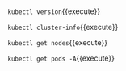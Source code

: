 <br>

`kubectl version`{{execute}}

`kubectl cluster-info`{{execute}}

`kubectl get nodes`{{execute}}

`kubectl get pods -A`{{execute}}
